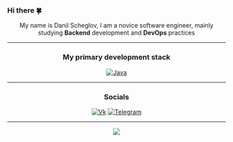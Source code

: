 ### Hi there 🍀

<div align="center">My name is Danil Scheglov, I am a novice software engineer, mainly studying <strong>Backend</strong> development and <strong>DevOps</strong> practices</div>

---
<div align="center">
  
### My primary development stack

<!-- [![C#](https://img.shields.io/badge/c%23-5C2D91?style=for-the-badge&logoColor=white)](#)
[![.Net](https://img.shields.io/badge/.NET-5C2D91?style=for-the-badge&logo=.net&logoColor=white)](#)
[![JavaScript](https://img.shields.io/badge/javascript-%23323330.svg?style=for-the-badge&logo=javascript&logoColor=%23F7DF1E&link=https://github.com/DanilScheglov)](https://github.com/DanilScheglov) -->
[![Java](https://img.shields.io/badge/java-%23323330.svg?style=for-the-badge&logo=java&logoColor=%23F7DF1E&link=https://github.com/DanilScheglov)](https://github.com/DanilScheglov)

---

### Socials
  
[![Vk](https://img.shields.io/badge/Vkontakte-5C2D91?style=for-the-badge&logo=vk&logoColor=white)](https://vk.com/scheglov_danil)
[![Telegram](https://img.shields.io/badge/Telegram-5a61d7?style=for-the-badge&logo=telegram&logoColor=white)](https://t.me/scheglov_danil)

</div>

---

<div align="center">
<a href="https://github.com/DanilScheglov/github-readme-stats">
  <img align="center" src="https://github-readme-stats.vercel.app/api?username=DanilScheglov&show_icons=true&theme=tokyonight&count_private=true" />
</a>
</div>
